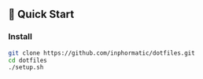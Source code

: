 ## 🍚 Quick Start

### Install

```bash
git clone https://github.com/inphormatic/dotfiles.git
cd dotfiles
./setup.sh
```
<br>

